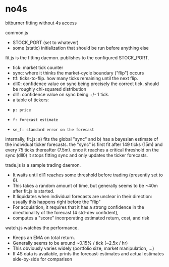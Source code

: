 # no4s
bitburner fitting without 4s access

common.js 
- STOCK_PORT (set to whatever)
- some (static) initialization that should be run before anything else

fit.js is the fitting daemon.  publishes to the configured STOCK_PORT.
-   tick: market tick counter
-   sync: where it thinks the market-cycle boundary ("flip") occurs
-   ttf: ticks-to-flip.  how many ticks remaining until the next flip.
-   dll0: confidence value on sync being precisely the correct tick.  should be roughly chi-squared distribution
-   dll1: confidence value on sync being +/- 1 tick.
-   a table of tickers:
-     p: price
-     f: forecast estimate
-     se_f: standard error on the forecast

internally, fit.js: a) fits the global "sync" and b) has a bayesian estimate of the individual ticker forecasts.
the "sync" is first fit after 149 ticks (15m) and every 75 ticks thereafter (7.5m).  once it reaches a critical
threshold on the sync (dll0) it stops fitting sync and only updates the ticker forecasts.

trade.js is a sample trading daemon.
  - It waits until dll1 reaches some threshold before trading (presently set to 6).
  -   This takes a random amount of time, but generally seems to be ~40m after fit.js is started.
  - It liquidates when individual forecasts are unclear in their direction: usually this happens right before the "flip"
  - For acquisition, it requires that it has a strong confidence in the directionality of the forecast (4 std-dev confident),
  -   computes a "score" incorporating estimated return, cost, and risk

watch.js watches the performance.
  - Keeps an EMA on total return.  
  -   Generally seems to be around ~0.15% / tick (~2.5x / hr)
  -   This obviously varies widely (portfolio size, market manipulation, ...)
  - If 4S data is available, prints the forecast-estimates and actual estimates side-by-side for comparison
